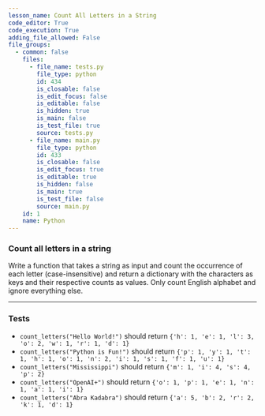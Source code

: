 ```yaml
---
lesson_name: Count All Letters in a String
code_editor: True
code_execution: True
adding_file_allowed: False
file_groups:
  - common: false
    files:
      - file_name: tests.py
        file_type: python
        id: 434
        is_closable: false
        is_edit_focus: false
        is_editable: false
        is_hidden: true
        is_main: false
        is_test_file: true
        source: tests.py
      - file_name: main.py
        file_type: python
        id: 433
        is_closable: false
        is_edit_focus: true
        is_editable: true
        is_hidden: false
        is_main: true
        is_test_file: false
        source: main.py
    id: 1
    name: Python
---
```


### Count all letters in a string

Write a function that takes a string as input and count the occurrence of each letter (case-insensitive) and return a dictionary with the characters as keys and their respective counts as values. Only count English alphabet and ignore everything else.

---

### Tests

<ul>
<li id="test-1"><code>count_letters("Hello World!")</code> should return <code>{'h': 1, 'e': 1, 'l': 3, 'o': 2, 'w': 1, 'r': 1, 'd': 1}</code></li>
<li id="test-2"><code>count_letters("Python is Fun!")</code> should return <code>{'p': 1, 'y': 1, 't': 1, 'h': 1, 'o': 1, 'n': 2, 'i': 1, 's': 1, 'f': 1, 'u': 1}</code></li>
<li id="test-3"><code>count_letters("Mississippi")</code> should return <code>{'m': 1, 'i': 4, 's': 4, 'p': 2}</code></li>
<li id="test-4"><code>count_letters("OpenAI+")</code> should return <code>{'o': 1, 'p': 1, 'e': 1, 'n': 1, 'a': 1, 'i': 1}</code></li>
<li id="test-5"><code>count_letters("Abra Kadabra")</code> should return <code>{'a': 5, 'b': 2, 'r': 2, 'k': 1, 'd': 1}</code></li>
</ul>
